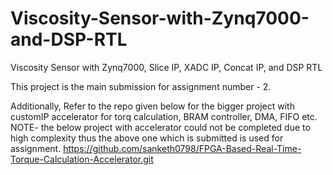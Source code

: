 # Viscosity-Sensor-with-Zynq7000-and-DSP-RTL
Viscosity Sensor with Zynq7000, Slice IP, XADC IP, Concat IP, and DSP RTL

This project is the main submission for assignment number - 2.




Additionally, Refer to the repo given below for the bigger project with customIP accelerator for torq calculation, BRAM controller, DMA, FIFO etc. NOTE- the below project with accelerator could not be completed due to high complexity thus the above one which is submitted is used for assignment.
https://github.com/sanketh0798/FPGA-Based-Real-Time-Torque-Calculation-Accelerator.git


